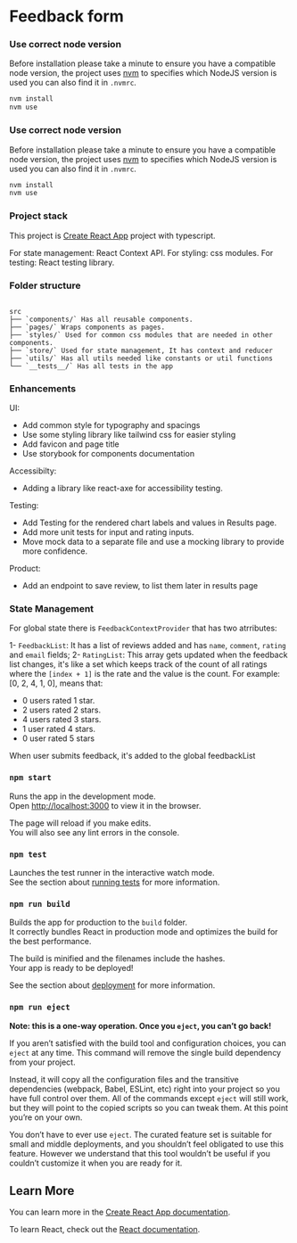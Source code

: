 # Feedback form

### Use correct node version

Before installation please take a minute to ensure you have a compatible node version, the project uses [nvm](https://github.com/creationix/nvm) to specifies which NodeJS version is used you can also find it in `.nvmrc`.

```bash
nvm install
nvm use
```

### Use correct node version

Before installation please take a minute to ensure you have a compatible node version, the project uses [nvm](https://github.com/creationix/nvm) to specifies which NodeJS version is used you can also find it in `.nvmrc`.

```bash
nvm install
nvm use
```

### Project stack

This project is [Create React App](https://github.com/facebook/create-react-app) project with typescript.

For state management: React Context API.
For styling: css modules.
For testing: React testing library.

### Folder structure

```

src
├── `components/` Has all reusable components.
├── `pages/` Wraps components as pages.
├── `styles/` Used for common css modules that are needed in other components.
├── `store/` Used for state management, It has context and reducer
├── `utils/` Has all utils needed like constants or util functions
└── `__tests__/` Has all tests in the app

```

### Enhancements

UI:

- Add common style for typography and spacings
- Use some styling library like tailwind css for easier styling
- Add favicon and page title
- Use storybook for components documentation

Accessibilty:

- Adding a library like react-axe for accessibility testing.

Testing:

- Add Testing for the rendered chart labels and values in Results page.
- Add more unit tests for input and rating inputs.
- Move mock data to a separate file and use a mocking library to provide more confidence.

Product:

- Add an endpoint to save review, to list them later in results page

### State Management

For global state there is `FeedbackContextProvider` that has two atrributes:

1- `FeedbackList`: It has a list of reviews added and has `name`, `comment`, `rating` and `email` fields;
2- `RatingList`: This array gets updated when the feedback list changes, it's like a set which keeps track of the count of all ratings where the `[index + 1]` is the rate and the value is the count.
For example: [0, 2, 4, 1, 0], means that:

- 0 users rated 1 star.
- 2 users rated 2 stars.
- 4 users rated 3 stars.
- 1 user rated 4 stars.
- 0 user rated 5 stars

When user submits feedback, it's added to the global feedbackList

### `npm start`

Runs the app in the development mode.\
Open [http://localhost:3000](http://localhost:3000) to view it in the browser.

The page will reload if you make edits.\
You will also see any lint errors in the console.

### `npm test`

Launches the test runner in the interactive watch mode.\
See the section about [running tests](https://facebook.github.io/create-react-app/docs/running-tests) for more information.

### `npm run build`

Builds the app for production to the `build` folder.\
It correctly bundles React in production mode and optimizes the build for the best performance.

The build is minified and the filenames include the hashes.\
Your app is ready to be deployed!

See the section about [deployment](https://facebook.github.io/create-react-app/docs/deployment) for more information.

### `npm run eject`

**Note: this is a one-way operation. Once you `eject`, you can’t go back!**

If you aren’t satisfied with the build tool and configuration choices, you can `eject` at any time. This command will remove the single build dependency from your project.

Instead, it will copy all the configuration files and the transitive dependencies (webpack, Babel, ESLint, etc) right into your project so you have full control over them. All of the commands except `eject` will still work, but they will point to the copied scripts so you can tweak them. At this point you’re on your own.

You don’t have to ever use `eject`. The curated feature set is suitable for small and middle deployments, and you shouldn’t feel obligated to use this feature. However we understand that this tool wouldn’t be useful if you couldn’t customize it when you are ready for it.

## Learn More

You can learn more in the [Create React App documentation](https://facebook.github.io/create-react-app/docs/getting-started).

To learn React, check out the [React documentation](https://reactjs.org/).
